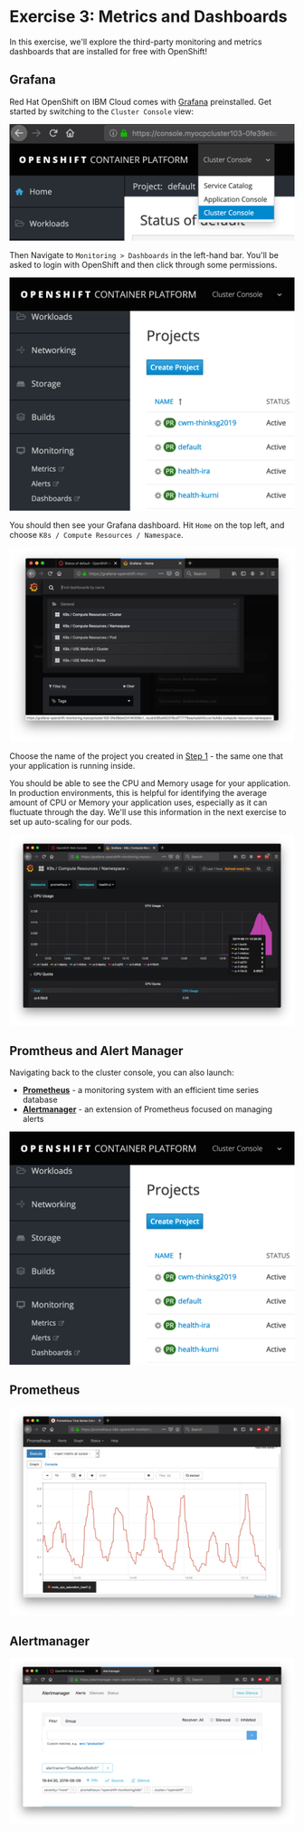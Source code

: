 # Exercise 3: Metrics and Dashboards

In this exercise, we'll explore the third-party monitoring and metrics dashboards that are installed for free with OpenShift!

## Grafana

Red Hat OpenShift on IBM Cloud comes with [Grafana](https://grafana.com/) preinstalled. Get started by switching to the `Cluster Console` view:

![Cluster Console](../.gitbook/assets/clusterconsole.png)

Then Navigate to `Monitoring > Dashboards` in the left-hand bar. You'll be asked to login with OpenShift and then click through some permissions.

![Monitoring Dashboards](../.gitbook/assets/screen-shot-2019-08-13-at-11.22.57-pm.png)

You should then see your Grafana dashboard. Hit `Home` on the top left, and choose `K8s / Compute Resources / Namespace`.

![Grafana](../.gitbook/assets/grafana1.png)

Choose the name of the project you created in [Step 1](exercise-2.md#deploy-example-health) - the same one that your application is running inside.

You should be able to see the CPU and Memory usage for your application. In production environments, this is helpful for identifying the average amount of CPU or Memory your application uses, especially as it can fluctuate through the day. We'll use this information in the next exercise to set up auto-scaling for our pods.

![Grafana also project](../.gitbook/assets/grafana2.png)

## Promtheus and Alert Manager

Navigating back to the cluster console, you can also launch:

* **[Prometheus](https://prometheus.io/)** - a monitoring system with an efficient time series database
* **[Alertmanager](https://prometheus.io/docs/alerting/alertmanager/)** - an extension of Prometheus focused on managing alerts

![Metrics, Alerts and Dashboards](../.gitbook/assets/screen-shot-2019-08-13-at-11.22.57-pm.png)

## Prometheus

![Prometheus](../.gitbook/assets/screen-shot-2019-08-13-at-11.22.08-pm.png)

## Alertmanager

![Alert Manager](../.gitbook/assets/screen-shot-2019-08-13-at-11.22.23-pm.png)

